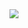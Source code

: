 <img src="https://a-static.mlcdn.com.br/618x463/pilha-aaa-palito-alcalina-4-unidades-duracell/magazineluiza/202727200/e88c507bf747703ce31fd01ecb84281f.jpg">
